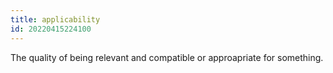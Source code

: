```yaml
---
title: applicability
id: 20220415224100
---
```


The quality of being relevant and compatible or approapriate for something.
